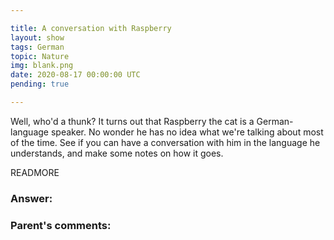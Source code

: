 ```yaml
---

title: A conversation with Raspberry
layout: show
tags: German
topic: Nature
img: blank.png
date: 2020-08-17 00:00:00 UTC
pending: true

---
```


Well, who'd a thunk? It turns out that Raspberry the cat is a German-language speaker. No wonder he has no idea what we're talking about most of the time. See if you can have a conversation with him in the language he understands, and make some notes on how it goes.

READMORE

### Answer:

### Parent's comments:
